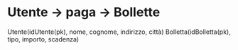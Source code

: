 # Utente -> paga -> Bollette

Utente(idUtente(pk), nome, cognome, indirizzo, città)
Bolletta(idBolletta(pk), tipo, importo, scadenza)
